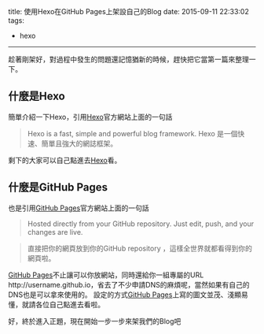title: 使用Hexo在GitHub Pages上架設自己的Blog
date: 2015-09-11 22:33:02
tags: 
- hexo
---
趁著剛架好，對過程中發生的問題還記憶猶新的時候，趕快把它當第一篇來整理一下。
## 什麼是Hexo
簡單介紹一下Hexo，引用[Hexo](https://hexo.io/zh-tw)官方網站上面的一句話
> Hexo is a fast, simple and powerful blog framework. 
> Hexo 是一個快速、簡單且強大的網誌框架。

剩下的大家可以自己點進去[Hexo](https://hexo.io/zh-tw)看。

## 什麼是GitHub Pages
也是引用[GitHub Pages](https://pages.github.com/)官方網站上面的一句話
> Hosted directly from your GitHub repository. Just edit, push, and your changes are live.

> 直接把你的網頁放到你的GitHub repository ，這樣全世界就都看得到你的網頁啦。

[GitHub Pages](https://pages.github.com/)不止讓可以你放網站，同時還給你一組專屬的URL  http<span></span>://username.github.io，省去了不少申請DNS的麻煩呢，當然如果有自己的DNS也是可以拿來使用的。
設定的方式[GitHub Pages](https://pages.github.com/)上寫的圖文並茂、淺顯易懂，就請各位自己點進去看啦。


好，終於進入正題，現在開始一步一步來架我們的Blog吧
